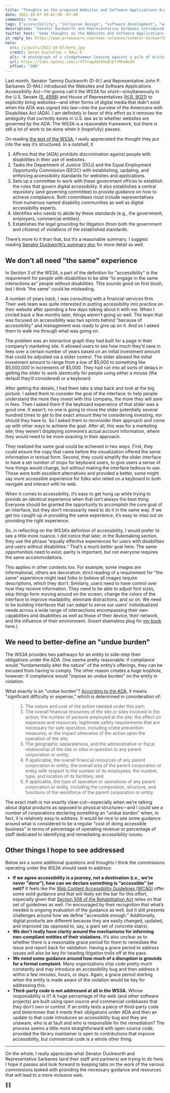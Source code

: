 ```yaml
---
title: "Thoughts on the proposed Websites and Software Applications Accessibility Act"
date: 2022-10-07 09:41:58 -07:00
comments: true
tags: ["accessibility", "inclusive design", "software development", "web design", "web development"]
description: "Senator Duckworth and Representative Sarbanes introduced the WSAAA to explicitly bring websites—and other forms of digital media that didn’t exist when the ADA was signed into law—into the purview of the Americans with Disabilities Act (ADA)."
twitter_text: "Some thoughts on the Websites and Software Applications Accessibility Act proposed by @SenDuckworth and @RepSarbanes"
in_reply_to: https://www.prnewswire.com/news-releases/senator-duckworth-and-representative-sarbanes-introduce-bill-to-make-websites-and-mobile-applications-accessible-to-individuals-with-disabilities-301637276.html
hero:
  src: /i/posts/2022-10-07/hero.jpg
  credit: Aaron Gustafson × DALL·E
  alt: "A photograph of a sledgehammer leaning against a pile of bricks and rubble."
  url: https://labs.openai.com/s/5TVrwg4U549xQrE7rMtoWoO6
  offset: "300"
---
```


Last month, Senator Tammy Duckworth (D-Ill.) and Representative John P. Sarbanes (D-Md.) introduced the Websites and Software Applications Accessibility Act—I’m gonna call it the WS3A for short—simultaneously in the U.S. Senate ([S. 4998](https://www.congress.gov/bill/117th-congress/senate-bill/4998)) and House of Representatives ([H.R. 9021](https://www.congress.gov/bill/117th-congress/house-bill/9021)) to explicitly bring websites—and other forms of digital media that didn’t exist when the ADA was signed into law—into the purview of the Americans with Disabilities Act (ADA). I am definitely in favor of this effort as it removes the ambiguity that currently exists in U.S. law as to whether websites are governed by the ADA. The WS3A is a reasonable framework, but there is still a lot of work to be done when it (hopefully) passes.

<!-- more -->

On reading [the text of the WS3A](https://www.duckworth.senate.gov/imo/media/doc/22.09.28%20-%20Websites%20and%20Software%20Applications%20Accessibility%20Act%20BILL%20TEXT%20FINAL1.pdf), I really appreciated the thought they put into the way it’s structured. In a nutshell, it

1. Affirms that the (ADA) prohibits discrimination against people with disabilities in their use of websites.
2. Tasks the Department of Justice (DOJ) and the Equal Employment Opportunity Commission (EEOC) with establishing, updating, and enforcing accessibility standards for websites and applications.
3. Sets up a committee to work with these government offices to establish the rules that govern digital accessibility. It also establishes a central repository (and governing committee) to provide guidance on how to achieve compliance. Both committees must include representatives from numerous named disability communities as well as digital accessibility experts.
3. Identifies who needs to abide by these standards (e.g., the government, employers, commercial entities).
4. Establishes the legal grounding for litigation (from both the government and citizens) of violations of the established standards.

There’s more to it than that, but it’s a reasonable summary. I suggest reading [Senator Duckworth’s summary doc](https://www.duckworth.senate.gov/imo/media/doc/22.09.27%20SxS%20-%20Websites%20and%20Software%20Applications%20Accessibility%20Act%20FINAL.pdf) for more detail as well.

## We don’t all need "the same" experience

In Section 3 of the WS3A, a part of the definition for "accessibility" is the requirement for people with disabilities to be able “to engage in the same interactions as” people without disabilities. This sounds good on first blush, but I think "the same" could be misleading.

A number of years back, I was consulting with a financial services firm. Their web team was quite interested in putting accessibility into practice on their website after spending a few days talking about it with me. When I circled back a few months later, things weren’t going so well. The team that was focused on accessibility was two sprints behind "because of accessibility" and management was ready to give up on it. And so I asked them to walk me through what was going on.

The problem was an interactive graph they had built for a page in their company’s marketing site. It allowed users to see how much they’d save in fees over a certain number of years based on an initial investment amount that could be adjusted via a slider control. The slider allowed the initial investment amount to range from a low of $5,000 to something like $5,000,000 in increments of $5,000. They had run into all sorts of delays in getting the slider to work *identically* for people using either a mouse (the default they’d considered) or a keyboard.

After getting the details, I had them take a step back and look at the big picture. I asked them to consider the goal of the interface: to help people understand the more they invest with this company, the more they will save in fees. Then I asked them if the keyboard experience of that slider was a good one. It wasn’t; no one is going to move the slider potentially several hundred times to get to the exact amount they’re considering investing, nor should they have to. So I asked them to reconsider their approach and come up with other ways to achieve the goal. After all, this was for a marketing site; they weren’t displaying someone’s actual account information, where they would need to be more exacting in their approach.

They realized the same goal could be achieved in two ways. First, they could ensure the copy that came before the visualization offered the same information in textual form. Second, they could simplify the slider interface to have a set number of stops for keyboard users, to give users a sense of how things would change, but without making the interface tedious to use. These were both excellent alternatives and provided a better, some might say *more* accessible experience for folks who relied on a keyboard to both navigate and interact with he web.

When it comes to accessibility, it’s easy to get hung up while trying to provide an *identical* experience when that isn’t always the best thing. Everyone should be granted the opportunity to accomplish the core goal of an interface, but they don’t necessarily need to do it in the same way. If we get too caught up in providing the same experience, it’s easy to miss out on providing the right experience.

So, in reflecting on the WS3A’s definition of accessibility, I would prefer to see a little more nuance. I did notice that later, in the Rulemaking section, they use the phrase “equally effective experiences for users with disabilities and users without disabilities.” That’s a much better goal here. The same opportunities need to exist; parity is important, but not everyone requires the same accommodations.

This applies in other contexts too. For example, some images are informational, others are decorative; strict reading of a requirement for "the same" experience might lead folks to believe all images require descriptions, which they don’t. Similarly, users need to have control over how they receive information. They need to be able to adjust font sizes, stop things form moving around on the screen, change the colors of the interface to improve readability, eliminate distractions, and so on. We need to be building interfaces that can *adapt* to serve our users’ individualized needs across a wide range of intersections encompassing their own capabilities and disabilities as well as those of their device, their network, and the influence of their environment. (Insert shameless plug for [my book](https://adaptivewebdesign.info/) here.)

## We need to better-define an "undue burden"

The WS3A provides two pathways for an entity to side-step their obligations under the ADA. One seems pretty reasonable: if compliance would "fundamentally alter the nature" of the entity’s offerings, they can be excused from having to comply. The other reason creates a huge loophole, however: if compliance would "impose an undue burden" on the entity in violation.

What exactly is an "undue burden"? [According to the ADA](https://www.ada.gov/reachingout/l2factors.html), it means "significant difficulty or expense," which is determined in consideration of:

> 1. The nature and cost of the action needed under this part;
> 2. The overall financial resources of the site or sites involved in the action; the number of persons employed at the site; the effect on expenses and resources; legitimate safety requirements that are necessary for safe operation, including crime prevention measures; or the impact otherwise of the action upon the operation of the site;
> 3. The geographic separateness, and the administrative or fiscal relationship of the site or sites in question to any parent corporation or entity;
> 4. If applicable, the overall financial resources of any parent corporation or entity; the overall size of the parent corporation or entity with respect to the number of its employees; the number, type, and location of its facilities; and
> 5. If applicable, the type of operation or operations of any parent corporation or entity, including the composition, structure, and functions of the workforce of the parent corporation or entity.

The exact math is not exactly clear-cut—especially when we’re talking about digital products as opposed to physical structures—and I could see a number of corporations declaring something an "undue burden" when, in fact, it is relatively easy to address. It would be nice to see some guidance around what is considered to be a regular "cost of doing accessible business" in terms of percentage of operating revenue or percentage of staff dedicated to identifying and remediating accessibility issues.

## Other things I hope to see addressed

Below are a some additional questions and thoughts I think the commissions operating under the WS3A should seek to address:

* **If we agree accessibility is a journey, not a destination (i.e., we’re never "done"), how can we declare something is “accessible” (or not)?** It feels like the [Web Content Accessibility Guidelines (WCAG)](https://www.w3.org/WAI/standards-guidelines/wcag/) offer some solid guidance and that will likely set the bar for this effort, especially given that [Section 508 of the Rehabilitation Act](https://www.section508.gov/) relies on that set of guidelines as well. I’m encouraged by their recognition that what’s needed is ongoing evaluation of the guidance as well, but it still presents challenges around how we define "accessible enough." Additionally, digital products are different because they are easily changed, updated, and improved (as opposed to, say, a giant set of concrete stairs).
* **We don’t really have clarity around the mechanisms for informing non-compliant entities of their violations.** It’s also unclear as to whether there is a reasonable grace period for them to remediate the issue and report back for validation. Having a grace period to address issues will also be key for heading litigation trolls off at the pass.
* **We need some guidance around how much of a disruption is grounds for a formal complaint.** Many organizations ship code pretty much constantly and may introduce an accessibility bug and then address it within a few minutes, hours, or days. Again, a grace period starting when the entity is made aware of the violation would be key for addressing this.
* **Third-party code is not addressed at all in the WS3A.** Whose responsibility is it? A huge percentage of the web (and other software projects) are built using  open source and commercial codebases that they don’t own or control. If an entity tests a piece of third-party code and determines that it meets their obligations under ADA and then an update to that code introduces an accessibility bug and they are unaware, who is at fault and who is responsible for the remediation? The process seems a little more straightforward with open source code, provided the library maintainer is open to contributions that improve accessibility, but commercial code is a whole other thing.

<hr>

On the whole, I really appreciate what Senator Duckworth and Representative Sarbanes (and their staff and partners) are trying to do here. I hope it passes and look forward to keeping tabs on the work of the various commissions tasked with providing the necessary guidance and resources that will lead to a more inclusive web.

🤞🏻
